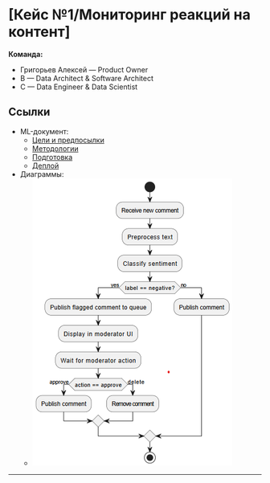 # [Кейс №1/Мониторинг реакций на контент]

**Команда:**  
- Григорьев Алексей — Product Owner  
- B — Data Architect & Software Architect  
- C — Data Engineer & Data Scientist  

## Ссылки
- ML-документ:
  - [Цели и предпосылки](Ml_system_design/1_Goals_and_Context.md)
  - [Методологии](Ml_system_design/2_Methodology.md)
  - [Подготовка](Ml_system_design/3_Pilot_Preparation.md)
  - [Деплой](Ml_system_design/4_Production_Deployment.md)
- Диаграммы:
    - ![Диаграма активности](Diagrams/png/activity.png)

---
